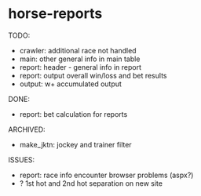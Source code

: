 # horse-reports
TODO:
* crawler: additional race not handled
* main: other general info in main table
* report: header - general info in report
* report: output overall win/loss and bet results
* output: w+ accumulated output

DONE:
* report: bet calculation for reports

ARCHIVED:
* make_jktn: jockey and trainer filter

ISSUES:
* report: race info encounter browser problems (aspx?)
* ? 1st hot and 2nd hot separation on new site